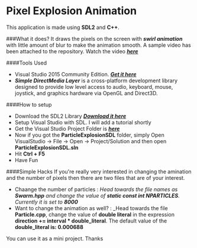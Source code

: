# Pixel Explosion Animation
This application is made using **SDL2** and **C++**. 

###What it does?
It draws the pixels on the screen with **_swirl animation_** with little amount of blur to make the animation smooth. 
A sample video has been attached to the repository. Watch the video _**[here](https://youtu.be/h1LhbyHl7dI)**_

####Tools Used
* Visual Studio 2015 Community Edition. _**[Get it here](https://www.visualstudio.com/")**_
*  _**Simple DirectMedia Layer**_ is a cross-platform development library designed to provide low level access to audio, keyboard, mouse, joystick, and graphics hardware via OpenGL and Direct3D.
 
####How to setup 
* Download the SDL2 Library **_[Download it here](https://www.libsdl.org/download-2.0.php)_**
* Setup Visual Studio with SDL. I will add a tutorial shortly
* Get the Visual Studio Project Folder is **_[here](https://drive.google.com/drive/folders/0Byqg5mck_vdLOS1UV2ZQUEE1amc?usp=sharing)_**
* Now if you got the **ParticleExplosionSDL** folder, simply Open VisualStudio -> File -> Open -> Project/Solution and then open **ParticleExplosionSDL.sln**
* Hit **Ctrl + F5**
* Have Fun


####Simple Hacks
If you're really very interested in changing the amination and the number of pixels then there are two files that are of your interest.
* Chaange the number of particles : _Head towards the file names as **Swarm.hpp** and change the value of **static const int NPARTICLES**. Currently it is set to **8000**_
* Want to change the animation as well? : _Head towards the file **Particle.cpp**, change the value of **double literal** in the expression **direction += interval * double_literal**. The default value of the **double_literal is: 0.000688**

You can use it as a mini project. 
Thanks


